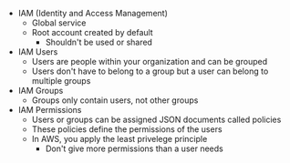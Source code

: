 - IAM (Identity and Access Management)
	- Global service
	- Root account created by default
		- Shouldn't be used or shared
- IAM Users
	- Users are people within your organization and can be grouped
	- Users don't have to belong to a group but a user can belong to multiple groups
- IAM Groups 
	- Groups only contain users, not other groups
- IAM Permissions
	- Users or groups can be assigned JSON documents called policies
	- These policies define the permissions of the users
	- In AWS, you apply the least privelege principle
		- Don't give more permissions than a user needs